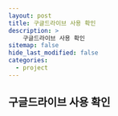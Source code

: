 ```yaml
---
layout: post
title: 구글드라이브 사용 확인 
description: >
    구글드라이브 사용 확인 
sitemap: false
hide_last_modified: false
categories:
  - project
---
```


## 구글드라이브 사용 확인 
